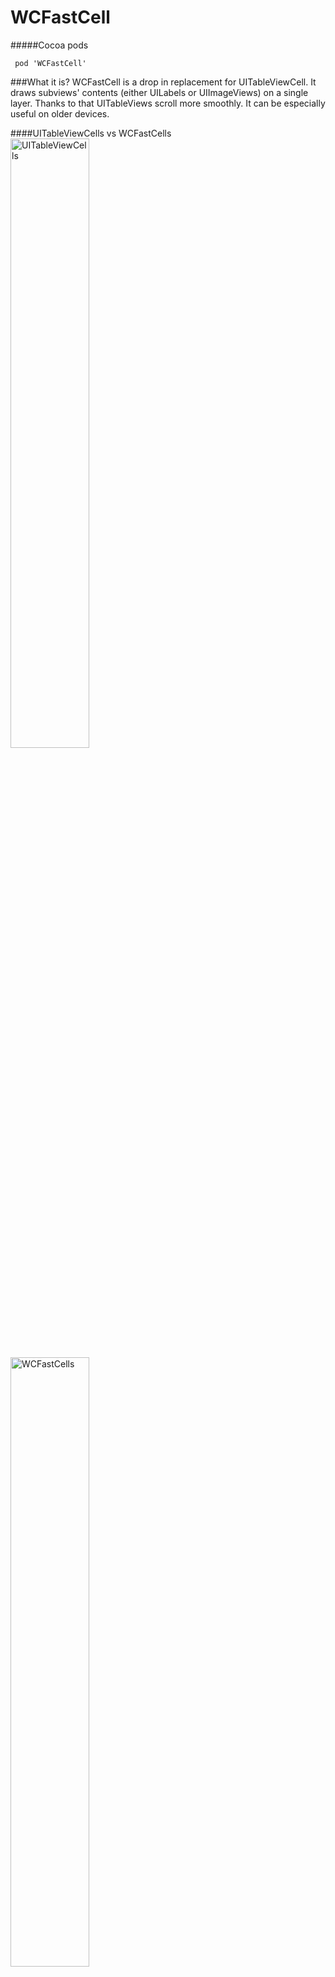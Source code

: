 WCFastCell
==========


#####Cocoa pods
<pre><code> pod 'WCFastCell'
</code></pre>

###What it is?
WCFastCell is a drop in replacement for UITableViewCell. It draws subviews' contents (either UILabels or UIImageViews) on a single layer. Thanks to that UITableViews scroll more smoothly. It can be especially useful on older devices.

####UITableViewCells vs WCFastCells
<img src="UITableViewCell.tiff" alt="UITableViewCells" style="width: 50%;"/>
<img src="WCFastCell.png" alt="WCFastCells" style="width: 50%;"/>

![](/Performance\ difference.png)

#####Device: iPhone 4
###### UITableViewCells: ~35 FPS
###### WCFastCells: ~60 FPS
###### Checkout the Sample project for more information.


#### How to use it?
Just change the class of your UITableViewCell (or it's subclass) to WCFastCell (or set WCFastCell as a base class accordingly).

###What it isn't?

If you need to animate UITableViewCell's contents you should not use WCFastCell, but in other cases you are free to use it.

###License
Copyright (c) 2013-2014 Wojciech Czekalski. All rights reserved.

WCFastCell is free and open source code, licensed under MIT. See LICENSE for full details.

### About me

[Twitter: @wczekalski](http://twitter.com/wczekalski)

[Blog - Code Maverick](http://blog.wczekalski.com)
